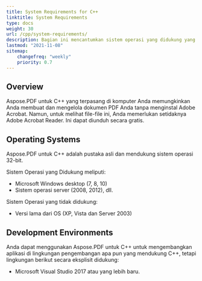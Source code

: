 ```yaml
---
title: System Requirements for C++
linktitle: System Requirements
type: docs
weight: 30
url: /cpp/system-requirements/
description: Bagian ini mencantumkan sistem operasi yang didukung yang diperlukan pengembang untuk bekerja dengan Aspose.PDF untuk C++.
lastmod: "2021-11-08"
sitemap:
    changefreq: "weekly"
    priority: 0.7
---
```


## Overview

Aspose.PDF untuk C++ yang terpasang di komputer Anda memungkinkan Anda membuat dan mengelola dokumen PDF Anda tanpa menginstal Adobe Acrobat. Namun, untuk melihat file-file ini, Anda memerlukan setidaknya Adobe Acrobat Reader. Ini dapat diunduh secara gratis.

## Operating Systems

Aspose.PDF untuk C++ adalah pustaka asli dan mendukung sistem operasi 32-bit.

Sistem Operasi yang Didukung meliputi:

- Microsoft Windows desktop (7, 8, 10)
- Sistem operasi server (2008, 2012), dll.

Sistem Operasi yang tidak didukung:

- Versi lama dari OS (XP, Vista dan Server 2003)

## Development Environments

Anda dapat menggunakan Aspose.PDF untuk C++ untuk mengembangkan aplikasi di lingkungan pengembangan apa pun yang mendukung C++, tetapi lingkungan berikut secara eksplisit didukung:

- Microsoft Visual Studio 2017 atau yang lebih baru.